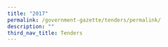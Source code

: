 ```yaml
---
title: "2017"
permalink: /government-gazette/tenders/permalink/
description: ""
third_nav_title: Tenders
---
```

